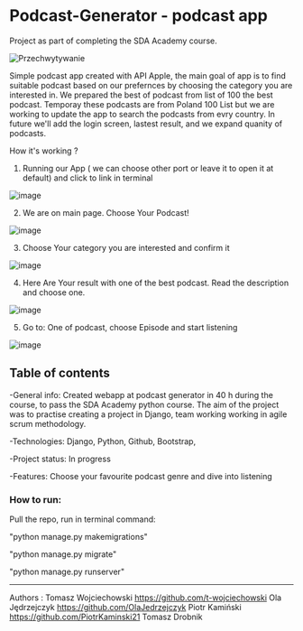 # Podcast-Generator - podcast app
Project as part of completing the SDA Academy course.

![Przechwytywanie](https://github.com/PiotrKaminski21/Podcast-Generator/assets/118756898/2142e7c4-a42a-42c5-b88f-e3d9543a9cd8)

Simple podcast app created with API Apple, the main goal of app is to find suitable podcast based on our prefernces by choosing the category you are interested in. We prepared the best of podcast from list of 100 the best podcast. Temporay these podcasts are from Poland 100 List but we are working to update the app to search the podcasts from evry country. In future we'll add the login screen, lastest result, and we expand quanity of podcasts. 

How it's working ? 

1. Running our App ( we can choose other port or leave it to open it at default) and click to link in terminal
   
![image](https://github.com/PiotrKaminski21/Podcast-Generator/assets/134416911/b1d0f645-cea0-43e9-b7d6-59e29d612cdc)

2. We are on main page. Choose Your Podcast!

![image](https://github.com/PiotrKaminski21/Podcast-Generator/assets/134416911/6f7f25f6-4cdd-4cd1-aba5-ab161819534e)

3. Choose Your category you are interested and confirm it

![image](https://github.com/PiotrKaminski21/Podcast-Generator/assets/134416911/bc4457f2-f5a9-4dc8-9de5-a13370f79e47)

4. Here Are Your result with one of the best podcast. Read the description and choose one.
   
![image](https://github.com/PiotrKaminski21/Podcast-Generator/assets/134416911/5dd76ff6-a328-45b0-a8b5-fa2fee8e1dbd)

5. Go to: One of podcast, choose Episode and start listening

   
![image](https://github.com/PiotrKaminski21/Podcast-Generator/assets/134416911/77f643da-9d10-4779-94b8-9a3d9a3cc3dc)


## Table of contents

-General info:
Created webapp at podcast generator in 40 h during the course, to pass the SDA Academy python course. The aim of the project was to practise creating a project in Django, team working working in agile scrum methodology.

-Technologies:
Django, Python, Github, Bootstrap, 

-Project status:
In progress

-Features:
Choose your favourite podcast genre and dive into listening

### How to run:

Pull the repo, run in terminal command: 

"python manage.py makemigrations"

"python manage.py migrate"

"python manage.py runserver"

------ 

Authors : 
Tomasz Wojciechowski https://github.com/t-wojciechowski
Ola Jędrzejczyk https://github.com/OlaJedrzejczyk
Piotr Kamiński https://github.com/PiotrKaminski21
Tomasz Drobnik 
